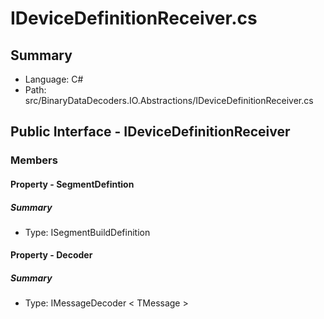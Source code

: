 ﻿# IDeviceDefinitionReceiver.cs

## Summary

* Language: C#
* Path: src/BinaryDataDecoders.IO.Abstractions/IDeviceDefinitionReceiver.cs

## Public Interface - IDeviceDefinitionReceiver

### Members

#### Property - SegmentDefintion

##### Summary

 * Type: ISegmentBuildDefinition 

#### Property - Decoder

##### Summary

 * Type: IMessageDecoder < TMessage > 

